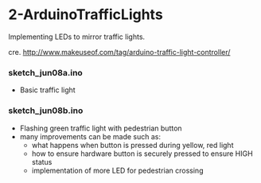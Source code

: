 # 2-ArduinoTrafficLights
Implementing LEDs to mirror traffic lights. 

cre. http://www.makeuseof.com/tag/arduino-traffic-light-controller/

### sketch_jun08a.ino
- Basic traffic light 

### sketch_jun08b.ino
- Flashing green traffic light with pedestrian button
- many improvements can be made such as:
  - what happens when button is pressed during yellow, red light
  - how to ensure hardware button is securely pressed to ensure HIGH status
  - implementation of more LED for pedestrian crossing
  
